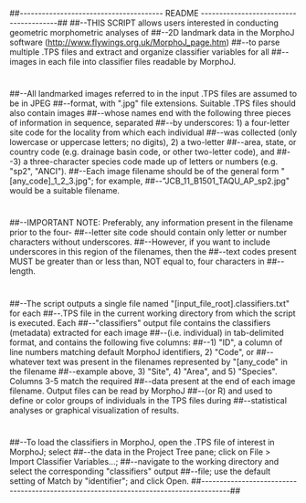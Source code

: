 ##--------------------------------------- README ---------------------------------------##
##--THIS SCRIPT allows users interested in conducting geometric morphometric analyses of 
##--2D landmark data in the MorphoJ software (http://www.flywings.org.uk/MorphoJ_page.htm)
##--to parse multiple .TPS files and extract and organize classifier variables for all 
##--images in each file into classifier files readable by MorphoJ. 
#
##--All landmarked images referred to in the input .TPS files are assumed to be in JPEG 
##--format, with ".jpg" file extensions. Suitable .TPS files should also contain images 
##--whose names end with the following three pieces of information in sequence, separated 
##--by underscores: 1) a four-letter site code for the locality from which each individual 
##--was collected (only lowercase or uppercase letters; no digits), 2) a two-letter 
##--area, state, or country code (e.g. drainage basin code, or other two-letter code), and 
##--3) a three-character species code made up of letters or numbers (e.g. "sp2", "ANCI"). 
##--Each image filename should be of the general form "[any_code]_1_2_3.jpg"; for example,
##--"JCB_11_B1501_TAQU_AP_sp2.jpg" would be a suitable filename.
#
##--IMPORTANT NOTE: Preferably, any information present in the filename prior to the four-
##--letter site code should contain only letter or number characters without underscores.
##--However, if you want to include underscores in this region of the filenames, then the
##--text codes present MUST be greater than or less than, NOT equal to, four characters in
##--length.
#
##--The script outputs a single file named "[input_file_root].classifiers.txt" for each
##--.TPS file in the current working directory from which the script is executed. Each
##--"classifiers" output file contains the classifiers (metadata) extracted for each image
##--(i.e. individual) in tab-delimited format, and contains the following five columns:
##--1) "ID", a column of line numbers matching default MorphoJ identifiers, 2) "Code", or
##--whatever text was present in the filenames represented by "[any_code" in the filename
##--example above, 3) "Site", 4) "Area", and 5) "Species". Columns 3-5 match the required
##--data present at the end of each image filename. Output files can be read by MorphoJ
##--(or R) and used to define or color groups of individuals in the TPS files during 
##--statistical analyses or graphical visualization of results.
#
##--To load the classifiers in MorphoJ, open the .TPS file of interest in MorphoJ; select
##--the data in the Project Tree pane; click on File > Import Classifier Variables...; 
##--navigate to the working directory and select the corresponding "classifiers" output
##--file; use the default setting of Match by "identifier"; and click Open.
##--------------------------------------------------------------------------------------##
